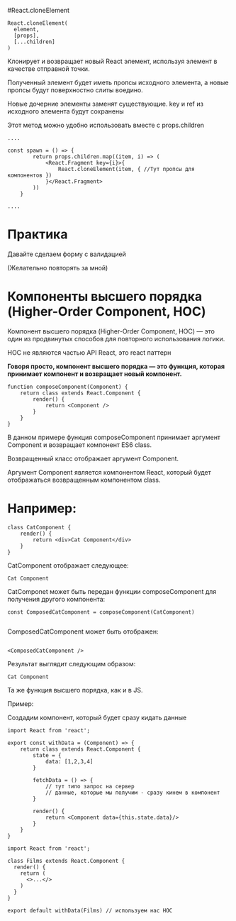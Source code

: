 #React.cloneElement

```
React.cloneElement(
  element,
  [props],
  [...children]
)

```

Клонирует и возвращает новый React элемент, используя элемент в качестве отправной точки. 

Полученный элемент будет иметь пропсы исходного элемента, а новые пропсы будут поверхностно слиты воедино. 

Новые дочерние элементы заменят существующие. key и ref из исходного элемента будут сохранены


Этот метод можно удобно использовать вместе с props.children

```
....

const spawn = () => {
        return props.children.map((item, i) => (
            <React.Fragment key={i}>{
                React.cloneElement(item, { //Тут пропсы для компонентов })
            }</React.Fragment>
        ))
    }

....

```

# Практика

Давайте сделаем форму с валидацией

(Желательно повторять за мной)



# Компоненты высшего порядка (Higher-Order Component, HOC)

Компонент высшего порядка (Higher-Order Component, HOC) — это один из продвинутых способов для повторного использования логики. 

HOC не являются частью API React, это react паттерн

**Говоря просто, компонент высшего порядка — это функция, которая принимает компонент и возвращает новый компонент.**

```
function composeComponent(Component) {
    return class extends React.Component {
        render() {
            return <Component />
        }
    }
}

```

В данном примере функция composeComponent принимает аргумент Component и возвращает компонент ES6 class. 

Возвращенный класс отображает аргумент Component. 

Аргумент Component является компонентом React, который будет отображаться возвращенным компонентом class.

# Например:

```
class CatComponent {
    render() {
        return <div>Cat Component</div>
    }
}

```

CatComponent отображает следующее:

```
Cat Component

```

CatComponet может быть передан функции composeComponent для получения другого компонента:

```
const ComposedCatComponent = composeComponent(CatComponent)


```

ComposedCatComponent может быть отображен:


```

<ComposedCatComponent />

```

Результат выглядит следующим образом:

```
Cat Component

```

Та же функция высшего порядка, как и в JS.

Пример:

Создадим компонент, который будет сразу кидать данные

```
import React from 'react';

export const withData = (Component) => {
    return class extends React.Component {
        state = {
            data: [1,2,3,4]
        }

        fetchData = () => {
            // тут типо запрос на сервер
            // данные, которые мы получим - сразу кинем в компонент
        }

        render() {
            return <Component data={this.state.data}/>
        }
    }
}

```

```
import React from 'react';

class Films extends React.Component {
  render() {
    return (
      <>...</>
    )
  }
}

export default withData(Films) // используем нас HOC

```
